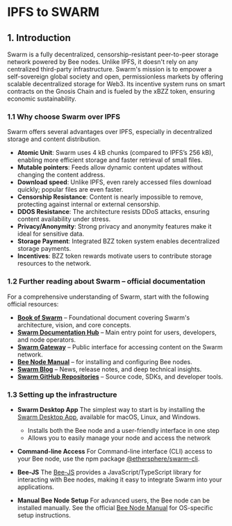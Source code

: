 # IPFS to SWARM

## 1. Introduction

Swarm is a fully decentralized, censorship-resistant peer-to-peer storage network powered by Bee nodes. Unlike IPFS, it doesn't rely on any centralized third-party infrastructure. Swarm's mission is to empower a self-sovereign global society and open, permissionless markets by offering scalable decentralized storage for Web3. Its incentive system runs on smart contracts on the Gnosis Chain and is fueled by the xBZZ token, ensuring economic sustainability.

### 1.1 Why choose Swarm over IPFS

Swarm offers several advantages over IPFS, especially in decentralized storage and content distribution.

* **Atomic Unit**: Swarm uses 4 kB chunks (compared to IPFS’s 256 kB), enabling more efficient storage and faster retrieval of small files.
* **Mutable pointers**: Feeds allow dynamic content updates without changing the content address.
* **Download speed**: Unlike IPFS, even rarely accessed files download quickly; popular files are even faster.
* **Censorship Resistance**: Content is nearly impossible to remove, protecting against internal or external censorship.
* **DDOS Resistance**: The architecture resists DDoS attacks, ensuring content availability under stress.
* **Privacy/Anonymity**: Strong privacy and anonymity features make it ideal for sensitive data.
* **Storage Payment**: Integrated BZZ token system enables decentralized storage payments.
* **Incentives**: BZZ token rewards motivate users to contribute storage resources to the network.

### 1.2 Further reading about Swarm – official documentation

For a comprehensive understanding of Swarm, start with the following official resources:

* [**Book of Swarm**](https://papers.ethswarm.org/p/book-of-swarm/) – Foundational document covering Swarm's architecture, vision, and core concepts.
* [**Swarm Documentation Hub**](https://docs.ethswarm.org/) – Main entry point for users, developers, and node operators.
* [**Swarm Gateway**](https://gateway.ethswarm.org/) – Public interface for accessing content on the Swarm network.
* [**Bee Node Manual**](https://docs.ethswarm.org/docs/bee/installation/getting-started/) – for installing and configuring Bee nodes.
* [**Swarm Blog**](https://blog.ethswarm.org/) – News, release notes, and deep technical insights.
* [**Swarm GitHub Repositories**](https://github.com/ethersphere) – Source code, SDKs, and developer tools.

### 1.3 Setting up the infrastructure

* **Swarm Desktop App**
  The simplest way to start is by installing the [Swarm Desktop App](https://github.com/ethersphere/swarm-desktop/releases), available for macOS, Linux, and Windows.

  * Installs both the Bee node and a user-friendly interface in one step
  * Allows you to easily manage your node and access the network

* **Command-line Access**
  For Command-line interface (CLI) access to your Bee node, use the npm package [@ethersphere/swarm-cli](https://www.npmjs.com/package/@ethersphere/swarm-cli).

* **Bee-JS**
  The [Bee-JS](https://www.npmjs.com/package/@ethersphere/bee-js) provides a JavaScript/TypeScript library for interacting with Bee nodes, making it easy to integrate Swarm into your applications.

* **Manual Bee Node Setup**
  For advanced users, the Bee node can be installed manually.
  See the official [Bee Node Manual](https://docs.ethswarm.org/docs/bee/installation/getting-started/) for OS-specific setup instructions.
